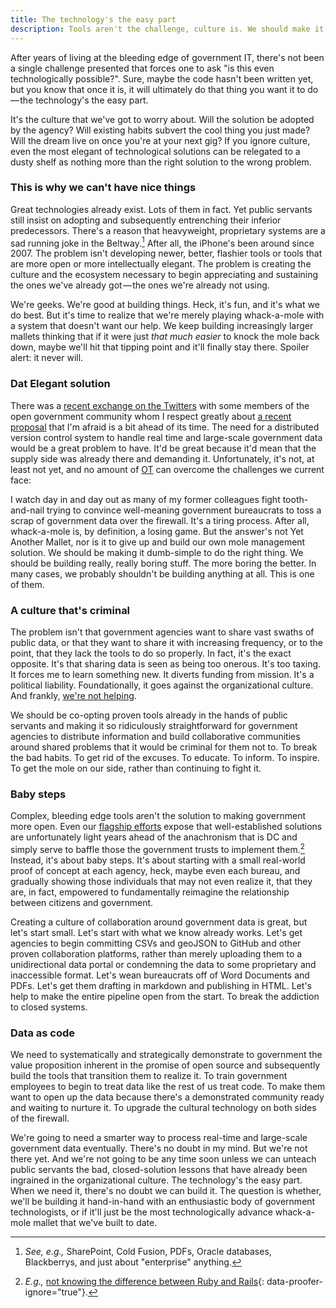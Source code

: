 ```yaml
---
title: The technology's the easy part
description: Tools aren't the challenge, culture is. We should make it so ridiculously straightforward for government agencies to distribute information and build collaborative communities around shared problems that it would be criminal for them not to.
---
```


After years of living at the bleeding edge of government IT, there's not been a single challenge presented that forces one to ask "is this even technologically possible?". Sure, maybe the code hasn't been written yet, but you know that once it is, it will ultimately do that thing you want it to do — the technology's the easy part.

It's the culture that we've got to worry about. Will the solution be adopted by the agency? Will existing habits subvert the cool thing you just made? Will the dream live on once you're at your next gig? If you ignore culture, even the most elegant of technological solutions can be relegated to a dusty shelf as nothing more than the right solution to the wrong problem.

### This is why we can't have nice things

Great technologies already exist. Lots of them in fact. Yet public servants still insist on adopting and subsequently entrenching their inferior predecessors. There's a reason that heavyweight, proprietary systems are a sad running joke in the Beltway.[^1] After all, the iPhone's been around since 2007. The problem isn't developing newer, better, flashier tools or tools that are more open or more intellectually elegant. The problem is creating the culture and the ecosystem necessary to begin appreciating and sustaining the ones we've already got — the ones we're already not using.

We're geeks. We're good at building things. Heck, it's fun, and it's what we do best. But it's time to realize that we're merely playing whack-a-mole with a system that doesn't want our help. We keep building increasingly larger mallets thinking that if it were just *that much easier* to knock the mole back down, maybe we'll hit that tipping point and it'll finally stay there. Spoiler alert: it never will.

### Dat Elegant solution

There was a [recent exchange on the Twitters](https://twitter.com/dan_munz/status/351065902642503681) with some members of the open government community whom I respect greatly about [a recent proposal](https://github.com/maxogden/dat/blob/master/README.md) that I'm afraid is a bit ahead of its time. The need for a distributed version control system to handle real time and large-scale government data would be a great problem to have. It'd be great because it'd mean that the supply side was already there and demanding it. Unfortunately, it's not, at least not yet, and no amount of [OT](http://en.wikipedia.org/wiki/Operational_transformation) can overcome the challenges we current face:

I watch day in and day out as many of my former colleagues fight tooth-and-nail trying to convince well-meaning government bureaucrats to toss a scrap of government data over the firewall. It's a tiring process. After all, whack-a-mole is, by definition, a losing game. But the answer's not Yet Another Mallet, nor is it to give up and build our own mole management solution. We should be making it dumb-simple to do the right thing. We should be building really, really boring stuff. The more boring the better. In many cases, we probably shouldn't be building anything at all. This is one of them.

### A culture that's criminal

The problem isn't that government agencies want to share vast swaths of public data, or that they want to share it with increasing frequency, or to the point, that they lack the tools to do so properly. In fact, it's the exact opposite. It's that sharing data is seen as being too onerous. It's too taxing. It forces me to learn something new. It diverts funding from mission. It's a political liability. Foundationally, it goes against the organizational culture. And frankly, [we're not helping](//ben.balter.com/2013/05/14/we-ve-been-selling-open-source-wrong/).

We should be co-opting proven tools already in the hands of public servants and making it so ridiculously straightforward for government agencies to distribute information and build collaborative communities around shared problems that it would be criminal for them not to. To break the bad habits. To get rid of the excuses. To educate. To inform. To inspire. To get the mole on our side, rather than continuing to fight it.

### Baby steps

Complex, bleeding edge tools aren't the solution to making government more open. Even our [flagship efforts](http://healthcare.gov) expose that well-established solutions are unfortunately light years ahead of the anachronism that is DC and simply serve to baffle those the government trusts to implement them.[^2] Instead, it's about baby steps. It's about starting with a small real-world proof of concept at each agency, heck, maybe even each bureau, and gradually showing those individuals that may not even realize it, that they are, in fact, empowered to fundamentally reimagine the relationship between citizens and government.

Creating a culture of collaboration around government data is great, but let's start small. Let's start with what we know already works. Let's get agencies to begin committing CSVs and geoJSON to GitHub and other proven collaboration platforms, rather than merely uploading them to a unidirectional data portal or condemning the data to some proprietary and inaccessible format. Let's wean bureaucrats off of Word Documents and PDFs. Let's get them drafting in markdown and publishing in HTML. Let's help to make the entire pipeline open from the start. To break the addiction to closed systems.

### Data as code

We need to systematically and strategically demonstrate to government the value proposition inherent in the promise of open source and subsequently build the tools that transition them to realize it. To train government employees to begin to treat data like the rest of us treat code. To make them want to open up the data because there's a demonstrated community ready and waiting to nurture it. To upgrade the cultural technology on both sides of the firewall.

We're going to need a smarter way to process real-time and large-scale government data eventually. There's no doubt in my mind. But we're not there yet. And we're not going to be any time soon unless we can unteach public servants the bad, closed-solution lessons that have already been ingrained in the organizational culture. The technology's the easy part. When we need it, there's no doubt we can build it. The question is whether, we'll be building it hand-in-hand with an enthusiastic body of government technologists, or if it'll just be the most technologically advance whack-a-mole mallet that we've built to date.

[^1]: *See, e.g.,* SharePoint, Cold Fusion, PDFs, Oracle databases, Blackberrys, and just about "enterprise" anything.

[^2]: *E.g.,* [not knowing the difference between Ruby and Rails](https://github.com/CMSgov/HealthCare.gov-Open-Source-Release#ruby-on-rails){: data-proofer-ignore="true"}.

